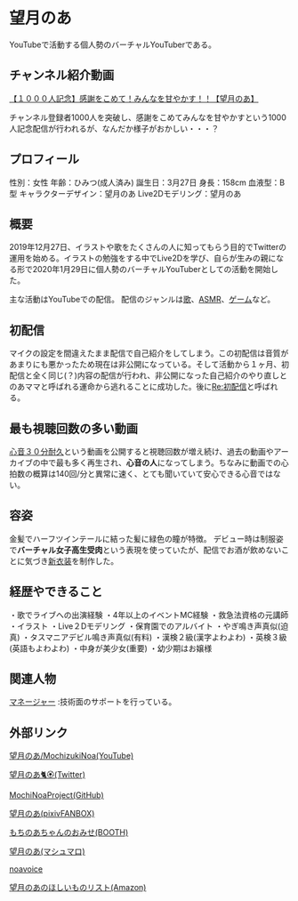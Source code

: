 # 望月のあ
YouTubeで活動する個人勢のバーチャルYouTuberである。

## チャンネル紹介動画

[【１０００人記念】感謝をこめて！みんなを甘やかす！！【望月のあ】](https://youtu.be/iLH-gW7Iu30)

チャンネル登録者1000人を突破し、感謝をこめてみんなを甘やかすという1000人記念配信が行われるが、なんだか様子がおかしい・・・？




## プロフィール
性別：女性
年齢：ひみつ(成人済み)
誕生日：3月27日
身長：158cm
血液型：B型
キャラクターデザイン：望月のあ
Live2Dモデリング：望月のあ

## 概要
2019年12月27日、イラストや歌をたくさんの人に知ってもらう目的でTwitterの運用を始める。イラストの勉強をする中でLive2Dを学び、自らが生みの親になる形で2020年1月29日に個人勢のバーチャルYouTuberとしての活動を開始した。

主な活動はYouTubeでの配信。
配信のジャンルは[歌](https://youtu.be/l_toyeBCcbY)、[ASMR](https://youtu.be/8D20KQ6lgq4)、[ゲーム](https://youtu.be/kDgO2pwlEpg)など。


## 初配信
マイクの設定を間違えたまま配信で自己紹介をしてしまう。この初配信は音質があまりにも悪かったため現在は非公開になっている。そして活動から１ヶ月、初配信と全く同じ(？)内容の配信が行われ、非公開になった自己紹介のやり直しとのあママと呼ばれる運命から逃れることに成功した。後に[Re:初配信](https://youtu.be/A568brCv2Ks)と呼ばれる。


## 最も視聴回数の多い動画
[心音３０分耐久](https://youtu.be/-h1ot4Queko)という動画を公開すると視聴回数が増え続け、過去の動画やアーカイブの中で最も多く再生され、**心音の人**になってしまう。ちなみに動画での心拍数の概算は140回/分と異常に速く、とても聞いていて安心できる心音ではない。


## 容姿
金髪でハーフツインテールに結った髪に緑色の瞳が特徴。
デビュー時は制服姿で**バーチャル女子高生受肉**という表現を使っていたが、配信でお酒が飲めないことに気づき[新衣装](https://youtu.be/-oqCP_NxgIY)を制作した。


## 経歴やできること
・歌でライブへの出演経験
・4年以上のイベントMC経験
・救急法資格の元講師
・イラスト
・Live２Dモデリング
・保育園でのアルバイト
・やぎ鳴き声真似(迫真)
・タスマニアデビル鳴き声真似(有料)
・漢検２級(漢字よわよわ)
・英検３級(英語もよわよわ)
・中身が美少女(重要)
・幼少期はお嬢様


## 関連人物
[マネージャー](https://twitter.com/supertenshichan) :技術面のサポートを行っている。

## 外部リンク
[望月のあ/MochizukiNoa(YouTube)](https://www.youtube.com/channel/UCQZqwa5cnLN8HNpZyr3Z6vQ)

[望月のあ🐈🏵(Twitter)](https://twitter.com/_noach)

[MochiNoaProject(GitHub)](https://github.com/MochiNoaProject/homepage)

[望月のあ(pixivFANBOX)](https://www.pixiv.net/fanbox/creator/49400494)

[もちのあちゃんのおみせ(BOOTH)](https://mochinoa.booth.pm/)

[望月のあ(マシュマロ)](https://marshmallow-qa.com/_noach)

[noavoice](https://noavoice.now.sh/)

[望月のあのほしいものリスト(Amazon)](https://www.amazon.co.jp/hz/wishlist/ls/2RTKOY6B6JKZX?ref_)


